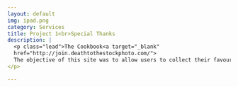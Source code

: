 ```yaml
---
layout: default
img: ipad.png
category: Services
title: Project 1<br>Special Thanks
description: |
  <p class="lead">The Cookbook<a target="_blank"
  href="http://join.deathtothestockphoto.com/">
  The objective of this site was to allow users to collect their favourite recipes with ingrediets and share them with other users
</p>

---
```

